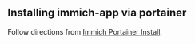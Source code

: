 ## Installing immich-app via portainer

Follow directions from [Immich Portainer Install](https://documentation.immich.app/docs/install/portainer).
